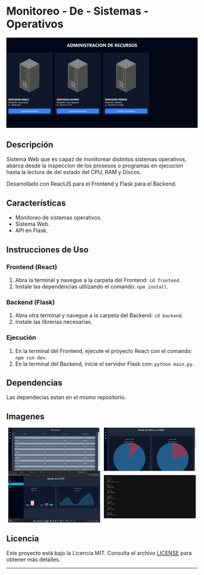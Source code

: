 # Monitoreo - De - Sistemas - Operativos

![Logo](Media/logo.png)

## Descripción
Sistema Web que es capaz de monitorear distintos sistemas operativos, abarca desde la inspeccion de los prosesos o programas en ejecucion hasta la lectura de del estado del CPU, RAM y Discos.

Desarrollado con ReactJS para el Frontend y Flask para el Backend.

## Características
- Monitoreo de sistemas operativos.
- Sistema Web.
- API en Flask.

## Instrucciones de Uso
### Frontend (React)

1. Abra la terminal y navegue a la carpeta del Frontend: `cd frontend`.
2. Instale las dependencias utilizando el comando: `npm install`.

### Backend (Flask)

1. Abra otra terminal y navegue a la carpeta del Backend: `cd backend`.
2. Instale las librerías necesarias.

### Ejecución

1. En la terminal del Frontend, ejecute el proyecto React con el comando: `npm run dev`.
2. En la terminal del Backend, inicie el servidor Flask con: `python main.py`.

## Dependencias
Las dependecias estan en el mismo repositorio.

## Imagenes
<div style="display: flex; justify-content: space-around; align-items: center;">
    <img src="Media/1.png" alt="Juego" style="width: 48%;">
    <img src="Media/2.png" alt="Creditos" style="width: 48%;">
</div>
<div style="display: flex; justify-content: space-around; align-items: center;">
    <img src="Media/3.png" alt="Juego" style="width: 48%;">
    <img src="Media/4.png" alt="Creditos" style="width: 48%;">
</div>



## Licencia
Este proyecto está bajo la Licencia MIT. Consulta el archivo [LICENSE](LICENSE) para obtener más detalles.

---